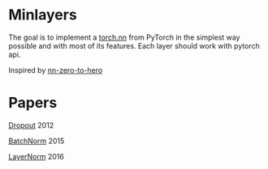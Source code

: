 # Minlayers

The goal is to implement a [torch.nn](https://pytorch.org/docs/stable/nn.html) from PyTorch in the simplest way 
possible and with most of its features.
Each layer should work with pytorch api.

Inspired by [nn-zero-to-hero](https://github.com/karpathy/nn-zero-to-hero)

# Papers

[Dropout](https://arxiv.org/pdf/1207.0580.pdf) 2012

[BatchNorm](http://arxiv.org/pdf/1502.03167) 2015

[LayerNorm](https://arxiv.org/pdf/1607.06450.pdf) 2016